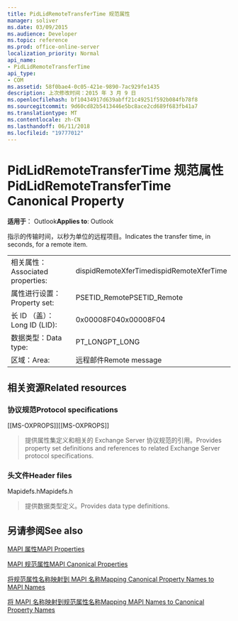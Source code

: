 ```yaml
---
title: PidLidRemoteTransferTime 规范属性
manager: soliver
ms.date: 03/09/2015
ms.audience: Developer
ms.topic: reference
ms.prod: office-online-server
localization_priority: Normal
api_name:
- PidLidRemoteTransferTime
api_type:
- COM
ms.assetid: 58f0bae4-0c05-421e-9890-7ac929fe1435
description: 上次修改时间：2015 年 3 月 9 日
ms.openlocfilehash: bf10434917d639abff21c49251f592b084fb78f8
ms.sourcegitcommit: 9d60cd82b5413446e5bc8ace2cd689f683fb41a7
ms.translationtype: MT
ms.contentlocale: zh-CN
ms.lasthandoff: 06/11/2018
ms.locfileid: "19777012"
---
```

# <a name="pidlidremotetransfertime-canonical-property"></a><span data-ttu-id="33cf3-103">PidLidRemoteTransferTime 规范属性</span><span class="sxs-lookup"><span data-stu-id="33cf3-103">PidLidRemoteTransferTime Canonical Property</span></span>

  
  
<span data-ttu-id="33cf3-104">**适用于**： Outlook</span><span class="sxs-lookup"><span data-stu-id="33cf3-104">**Applies to**: Outlook</span></span> 
  
<span data-ttu-id="33cf3-105">指示的传输时间，以秒为单位的远程项目。</span><span class="sxs-lookup"><span data-stu-id="33cf3-105">Indicates the transfer time, in seconds, for a remote item.</span></span>
  
|||
|:-----|:-----|
|<span data-ttu-id="33cf3-106">相关属性：</span><span class="sxs-lookup"><span data-stu-id="33cf3-106">Associated properties:</span></span>  <br/> |<span data-ttu-id="33cf3-107">dispidRemoteXferTime</span><span class="sxs-lookup"><span data-stu-id="33cf3-107">dispidRemoteXferTime</span></span>  <br/> |
|<span data-ttu-id="33cf3-108">属性进行设置：</span><span class="sxs-lookup"><span data-stu-id="33cf3-108">Property set:</span></span>  <br/> |<span data-ttu-id="33cf3-109">PSETID_Remote</span><span class="sxs-lookup"><span data-stu-id="33cf3-109">PSETID_Remote</span></span>  <br/> |
|<span data-ttu-id="33cf3-110">长 ID （盖）：</span><span class="sxs-lookup"><span data-stu-id="33cf3-110">Long ID (LID):</span></span>  <br/> |<span data-ttu-id="33cf3-111">0x00008F04</span><span class="sxs-lookup"><span data-stu-id="33cf3-111">0x00008F04</span></span>  <br/> |
|<span data-ttu-id="33cf3-112">数据类型：</span><span class="sxs-lookup"><span data-stu-id="33cf3-112">Data type:</span></span>  <br/> |<span data-ttu-id="33cf3-113">PT_LONG</span><span class="sxs-lookup"><span data-stu-id="33cf3-113">PT_LONG</span></span>  <br/> |
|<span data-ttu-id="33cf3-114">区域：</span><span class="sxs-lookup"><span data-stu-id="33cf3-114">Area:</span></span>  <br/> |<span data-ttu-id="33cf3-115">远程邮件</span><span class="sxs-lookup"><span data-stu-id="33cf3-115">Remote message</span></span>  <br/> |
   
## <a name="related-resources"></a><span data-ttu-id="33cf3-116">相关资源</span><span class="sxs-lookup"><span data-stu-id="33cf3-116">Related resources</span></span>

### <a name="protocol-specifications"></a><span data-ttu-id="33cf3-117">协议规范</span><span class="sxs-lookup"><span data-stu-id="33cf3-117">Protocol specifications</span></span>

<span data-ttu-id="33cf3-118">[[MS-OXPROPS]]</span><span class="sxs-lookup"><span data-stu-id="33cf3-118">[[MS-OXPROPS]]</span></span> 
  
> <span data-ttu-id="33cf3-119">提供属性集定义和相关的 Exchange Server 协议规范的引用。</span><span class="sxs-lookup"><span data-stu-id="33cf3-119">Provides property set definitions and references to related Exchange Server protocol specifications.</span></span>
    
### <a name="header-files"></a><span data-ttu-id="33cf3-120">头文件</span><span class="sxs-lookup"><span data-stu-id="33cf3-120">Header files</span></span>

<span data-ttu-id="33cf3-121">Mapidefs.h</span><span class="sxs-lookup"><span data-stu-id="33cf3-121">Mapidefs.h</span></span>
  
> <span data-ttu-id="33cf3-122">提供数据类型定义。</span><span class="sxs-lookup"><span data-stu-id="33cf3-122">Provides data type definitions.</span></span>
    
## <a name="see-also"></a><span data-ttu-id="33cf3-123">另请参阅</span><span class="sxs-lookup"><span data-stu-id="33cf3-123">See also</span></span>



[<span data-ttu-id="33cf3-124">MAPI 属性</span><span class="sxs-lookup"><span data-stu-id="33cf3-124">MAPI Properties</span></span>](mapi-properties.md)
  
[<span data-ttu-id="33cf3-125">MAPI 规范属性</span><span class="sxs-lookup"><span data-stu-id="33cf3-125">MAPI Canonical Properties</span></span>](mapi-canonical-properties.md)
  
[<span data-ttu-id="33cf3-126">将规范属性名称映射到 MAPI 名称</span><span class="sxs-lookup"><span data-stu-id="33cf3-126">Mapping Canonical Property Names to MAPI Names</span></span>](mapping-canonical-property-names-to-mapi-names.md)
  
[<span data-ttu-id="33cf3-127">将 MAPI 名称映射到规范属性名称</span><span class="sxs-lookup"><span data-stu-id="33cf3-127">Mapping MAPI Names to Canonical Property Names</span></span>](mapping-mapi-names-to-canonical-property-names.md)

